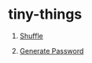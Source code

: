 # tiny-things

1. [Shuffle](https://y-pan.github.io/tiny-things/shuffle?items=Sun,Mercury,Venus,Earth,Mars,Jupiter,Saturn,Uranus,Neptune&shuffles=30&interval=40)

2. [Generate Password](https://y-pan.github.io/tiny-things/password?length=14)
